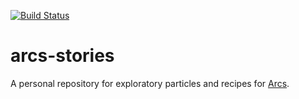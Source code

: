 [![Build Status](https://travis-ci.org/shaper/arcs-stories.svg?branch=master)](https://travis-ci.org/shaper/arcs-stories)

# arcs-stories

A personal repository for exploratory particles and recipes for
[Arcs](https://github.com/PolymerLabs/arcs).

